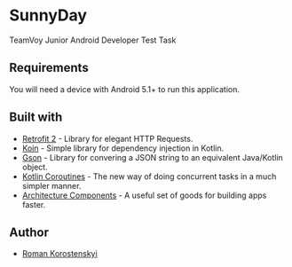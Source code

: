 # SunnyDay
TeamVoy Junior Android Developer Test Task

## Requirements

You will need a device with Android 5.1+ to run this application.

## Built with

* [Retrofit 2](https://square.github.io/retrofit/) - Library for elegant HTTP Requests.
* [Koin](https://insert-koin.io) - Simple library for dependency injection in Kotlin.
* [Gson](https://github.com/google/gson) - Library for convering a JSON string to an equivalent Java/Kotlin object.
* [Kotlin Coroutines](https://github.com/Kotlin/kotlinx.coroutines) - The new way of doing concurrent tasks in a much simpler manner.
* [Architecture Components](https://developer.android.com/topic/libraries/architecture/) - A useful set of goods for building apps faster.

## Author

* [Roman Korostenskyi](https://github.com/korostenskyiHub)